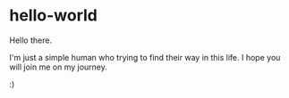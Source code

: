 # hello-world

Hello there.

I'm just a simple human who trying to find their way in this life.
I hope you will join me on my journey.

:)
